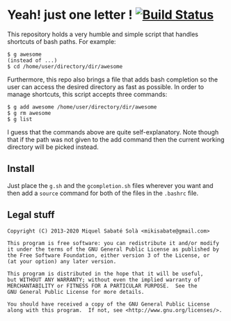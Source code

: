 # Yeah! just one letter ! [![Build Status](https://travis-ci.org/mssola/g.svg)](https://travis-ci.org/mssola/g)

This repository holds a very humble and simple script that handles shortcuts
of bash paths. For example:

    $ g awesome
    (instead of ...)
    $ cd /home/user/directory/dir/awesome

Furthermore, this repo also brings a file that adds bash completion so the user
can access the desired directory as fast as possible. In order to manage
shortcuts, this script accepts three commands:

    $ g add awesome /home/user/directory/dir/awesome
    $ g rm awesome
    $ g list

I guess that the commands above are quite self-explanatory. Note though that if
the path was not given to the add command then the current working directory
will be picked instead.

## Install

Just place the `g.sh` and the `gcompletion.sh` files wherever you want and then
add a `source` command for both of the files in the `.bashrc` file.

## Legal stuff

```
Copyright (C) 2013-2020 Miquel Sabaté Solà <mikisabate@gmail.com>

This program is free software: you can redistribute it and/or modify
it under the terms of the GNU General Public License as published by
the Free Software Foundation, either version 3 of the License, or
(at your option) any later version.

This program is distributed in the hope that it will be useful,
but WITHOUT ANY WARRANTY; without even the implied warranty of
MERCHANTABILITY or FITNESS FOR A PARTICULAR PURPOSE.  See the
GNU General Public License for more details.

You should have received a copy of the GNU General Public License
along with this program.  If not, see <http://www.gnu.org/licenses/>.
```

